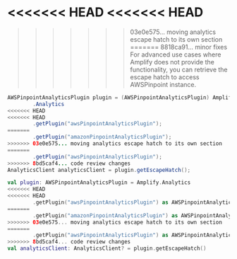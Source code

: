 <<<<<<< HEAD
<<<<<<< HEAD
=======

>>>>>>> 03e0e575... moving analytics escape hatch to its own section
=======
>>>>>>> 8818ca91... minor fixes
For advanced use cases where Amplify does not provide the functionality, you can retrieve the escape hatch to access AWSPinpoint instance.

<amplify-block-switcher>
<amplify-block name="Java">

```java
AWSPinpointAnalyticsPlugin plugin = (AWSPinpointAnalyticsPlugin) Amplify
        .Analytics
<<<<<<< HEAD
<<<<<<< HEAD
        .getPlugin("awsPinpointAnalyticsPlugin");
=======
        .getPlugin("amazonPinpointAnalyticsPlugin");
>>>>>>> 03e0e575... moving analytics escape hatch to its own section
=======
        .getPlugin("awsPinpointAnalyticsPlugin");
>>>>>>> 8bd5caf4... code review changes
AnalyticsClient analyticsClient = plugin.getEscapeHatch();
```

</amplify-block>
<amplify-block name="Kotlin">

```kotlin
val plugin: AWSPinpointAnalyticsPlugin = Amplify.Analytics
<<<<<<< HEAD
<<<<<<< HEAD
        .getPlugin("awsPinpointAnalyticsPlugin") as AWSPinpointAnalyticsPlugin
=======
        .getPlugin("amazonPinpointAnalyticsPlugin") as AWSPinpointAnalyticsPlugin
>>>>>>> 03e0e575... moving analytics escape hatch to its own section
=======
        .getPlugin("awsPinpointAnalyticsPlugin") as AWSPinpointAnalyticsPlugin
>>>>>>> 8bd5caf4... code review changes
val analyticsClient: AnalyticsClient? = plugin.getEscapeHatch()
```

</amplify-block>
</amplify-block-switcher>